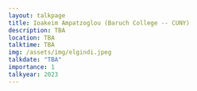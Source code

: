 ```yaml
---
layout: talkpage
title: Ioakeim Ampatzoglou (Baruch College -- CUNY)
description: TBA
location: TBA
talktime: TBA
img: /assets/img/elgindi.jpeg
talkdate: "TBA"
importance: 1
talkyear: 2023
---
```


<!-- note that the "description" is actually the talk title -->

